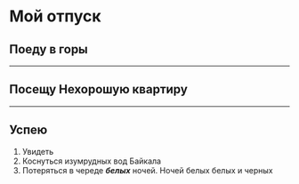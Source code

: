 # Мой отпуск

## Поеду в горы 

---
## Посещу **__Нехорошую квартиру__**

---
## Успею
1. Увидеть 
2. Коснуться изумрудных вод Байкала
3. Потеряться в череде **_белых_** ночей. Ночей белых белых и черных